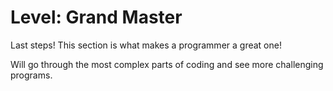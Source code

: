 # Level: Grand Master

Last steps! This section is what makes a programmer a great one!

Will go through the most complex parts of coding and see
more challenging programs.

